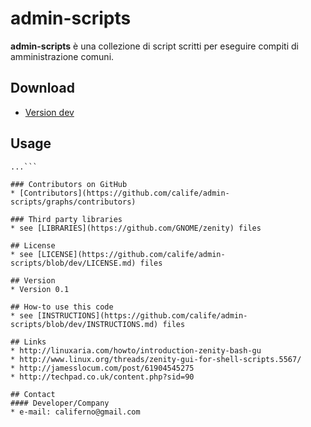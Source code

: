 admin-scripts
======
**admin-scripts** è una collezione di script scritti per eseguire compiti di amministrazione comuni.

## Download
* [Version dev](https://codeload.github.com/calife/admin-scripts/zip/dev/admin-scripts-dev.zip)

## Usage
```$ git clone git@github.com:calife/admin-scripts.git
...```

### Contributors on GitHub
* [Contributors](https://github.com/calife/admin-scripts/graphs/contributors)

### Third party libraries
* see [LIBRARIES](https://github.com/GNOME/zenity) files

## License 
* see [LICENSE](https://github.com/calife/admin-scripts/blob/dev/LICENSE.md) files

## Version 
* Version 0.1

## How-to use this code
* see [INSTRUCTIONS](https://github.com/calife/admin-scripts/blob/dev/INSTRUCTIONS.md) files

## Links
* http://linuxaria.com/howto/introduction-zenity-bash-gu
* http://www.linux.org/threads/zenity-gui-for-shell-scripts.5567/
* http://jamesslocum.com/post/61904545275
* http://techpad.co.uk/content.php?sid=90

## Contact
#### Developer/Company
* e-mail: califerno@gmail.com

